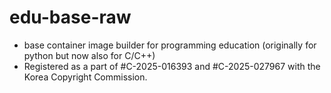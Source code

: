 # edu-base-raw
* base container image builder for programming education (originally for python but now also for C/C++)
* Registered as a part of #C-2025-016393 and #C-2025-027967 with the Korea Copyright Commission.
